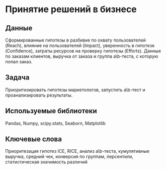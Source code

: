 # Принятие решений в бизнесе

## Данные
Сформированные гипотезы в разбивке по охвату пользователей (Reach), влияние на пользователей (Impact), уверенность в гипотезе (Confidence), затраты ресурсов на проверку гипотезы (Efforts).
Данные по заказам клиентов, выручка от заказа и группа a\b-теста, с которую попал заказ.

## Задача
Приоритизировать гипотезы маркетологов, запустить a\b-тест и проанализировать результаты.

## Используемые библиотеки
Pandas, Numpy, scipy.stats, Seaborn, Matplotlib

## Ключевые слова
Приоритезация гипотез ICE, RICE, анализ a\b-теста, кумулятивные выручка, средний чек, конверсия по группам, персентили, статистическая значимость различий
